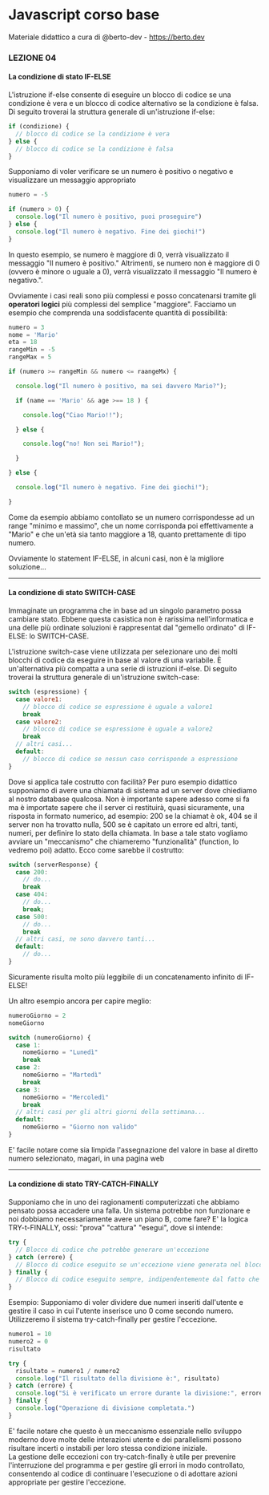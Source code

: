 # Javascript corso base
Materiale didattico a cura di @berto-dev - https://berto.dev


### LEZIONE 04

#### La condizione di stato IF-ELSE

L'istruzione if-else consente di eseguire un blocco di codice se una condizione è vera e un blocco di codice alternativo se la condizione è falsa. Di seguito troverai la struttura generale di un'istruzione if-else:

```js
if (condizione) {
  // blocco di codice se la condizione è vera
} else {
  // blocco di codice se la condizione è falsa
}
```
Supponiamo di voler verificare se un numero è positivo o negativo e visualizzare un messaggio appropriato
```js
numero = -5

if (numero > 0) {
  console.log("Il numero è positivo, puoi proseguire")
} else {
  console.log("Il numero è negativo. Fine dei giochi!")
}
```

In questo esempio, se numero è maggiore di 0, verrà visualizzato il messaggio "Il numero è positivo." Altrimenti, se numero non è maggiore di 0 (ovvero è minore o uguale a 0), verrà visualizzato il messaggio "Il numero è negativo.".

Ovviamente i casi reali sono più complessi e posso concatenarsi tramite gli <b>operatori logici</b> più complessi del semplice "maggiore". Facciamo un esempio che comprenda una soddisfacente quantità di possibilità:

```js
numero = 3
nome = 'Mario'
eta = 18 
rangeMin = -5
rangeMax = 5

if (numero >= rangeMin && numero <= raangeMx) {

  console.log("Il numero è positivo, ma sei davvero Mario?");

  if (name == 'Mario' && age >== 18 ) {

    console.log("Ciao Mario!!");

  } else {

    console.log("no! Non sei Mario!");

  }

} else {

  console.log("Il numero è negativo. Fine dei giochi!");

}
```

Come da esempio abbiamo contollato se un numero corrispondesse ad un range "minimo e massimo", che un nome corrisponda poi effettivamente a "Mario" e che un'età sia tanto maggiore a 18, quanto prettamente di tipo numero.

Ovviamente lo statement IF-ELSE, in alcuni casi, non è la migliore soluzione...

---

#### La condizione di stato SWITCH-CASE

Immaginate un programma che in base ad un singolo parametro possa cambiare stato. Ebbene questa casistica non è rarissima nell'informatica e una delle più ordinate soluzioni è rappresentat dal "gemello ordinato" di IF-ELSE: lo SWITCH-CASE.

L'istruzione switch-case viene utilizzata per selezionare uno dei molti blocchi di codice da eseguire in base al valore di una variabile. È un'alternativa più compatta a una serie di istruzioni if-else. Di seguito troverai la struttura generale di un'istruzione switch-case:

```js
switch (espressione) {
  case valore1:
    // blocco di codice se espressione è uguale a valore1
    break
  case valore2:
    // blocco di codice se espressione è uguale a valore2
    break
  // altri casi...
  default:
    // blocco di codice se nessun caso corrisponde a espressione
}
```

Dove si applica tale costrutto con facilità? Per puro esempio didattico supponiamo di avere una chiamata di sistema ad un server dove chiediamo al nostro database qualcosa. Non è importante sapere adesso come si fa ma è importate sapere che il server ci restituirà, quasi sicuramente, una risposta in formato numerico, ad esempio: 200 se la chiamat è ok, 404 se il server non ha trovatto nulla, 500 se è capitato un errore ed altri, tanti, numeri, per definire lo stato della chiamata.
In base a tale stato vogliamo avviare un "meccanismo" che chiameremo "funzionalità" (function, lo vedremo poi) adatto. Ecco come sarebbe il costrutto:

```js
switch (serverResponse) {
  case 200:
    // do...
    break
  case 404:
    // do...
    break;
  case 500:
    // do...
    break
  // altri casi, ne sono davvero tanti...
  default:
    // do...
}
```

Sicuramente risulta molto più leggibile di un concatenamento infinito di IF-ELSE!

Un altro esempio ancora per capire meglio:

```js
numeroGiorno = 2
nomeGiorno

switch (numeroGiorno) {
  case 1:
    nomeGiorno = "Lunedì"
    break
  case 2:
    nomeGiorno = "Martedì"
    break
  case 3:
    nomeGiorno = "Mercoledì"
    break
  // altri casi per gli altri giorni della settimana...
  default:
    nomeGiorno = "Giorno non valido"
}
```

E' facile notare come sia limpida l'assegnazione del valore in base al diretto numero selezionato, magari, in una pagina web

---

#### La condizione di stato TRY-CATCH-FINALLY

Supponiamo che in uno dei ragionamenti computerizzati che abbiamo pensato possa accadere una falla. Un sistema potrebbe non funzionare e noi dobbiamo necessariamente avere un piano B, come fare?
E' la logica TRY-t-FINALLY, ossi: "prova" "cattura" "esegui", dove si intende:

```js
try {
  // Blocco di codice che potrebbe generare un'eccezione
} catch (errore) {
  // Blocco di codice eseguito se un'eccezione viene generata nel blocco try
} finally {
  // Blocco di codice eseguito sempre, indipendentemente dal fatto che un'eccezione sia stata generata o meno
}
```

Esempio: Supponiamo di voler dividere due numeri inseriti dall'utente e gestire il caso in cui l'utente inserisce uno 0 come secondo numero. Utilizzeremo il sistema try-catch-finally per gestire l'eccezione.

```js
numero1 = 10
numero2 = 0
risultato

try {
  risultato = numero1 / numero2
  console.log("Il risultato della divisione è:", risultato)
} catch (errore) {
  console.log("Si è verificato un errore durante la divisione:", errore.message)
} finally {
  console.log("Operazione di divisione completata.")
}
```

E' facile notare che questo è un meccanismo essenziale nello sviluppo moderno dove molte delle interazioni utente e dei parallelismi possono risultare incerti o instabili per loro stessa condizione iniziale.<br>
La gestione delle eccezioni con try-catch-finally è utile per prevenire l'interruzione del programma e per gestire gli errori in modo controllato, consentendo al codice di continuare l'esecuzione o di adottare azioni appropriate per gestire l'eccezione.

